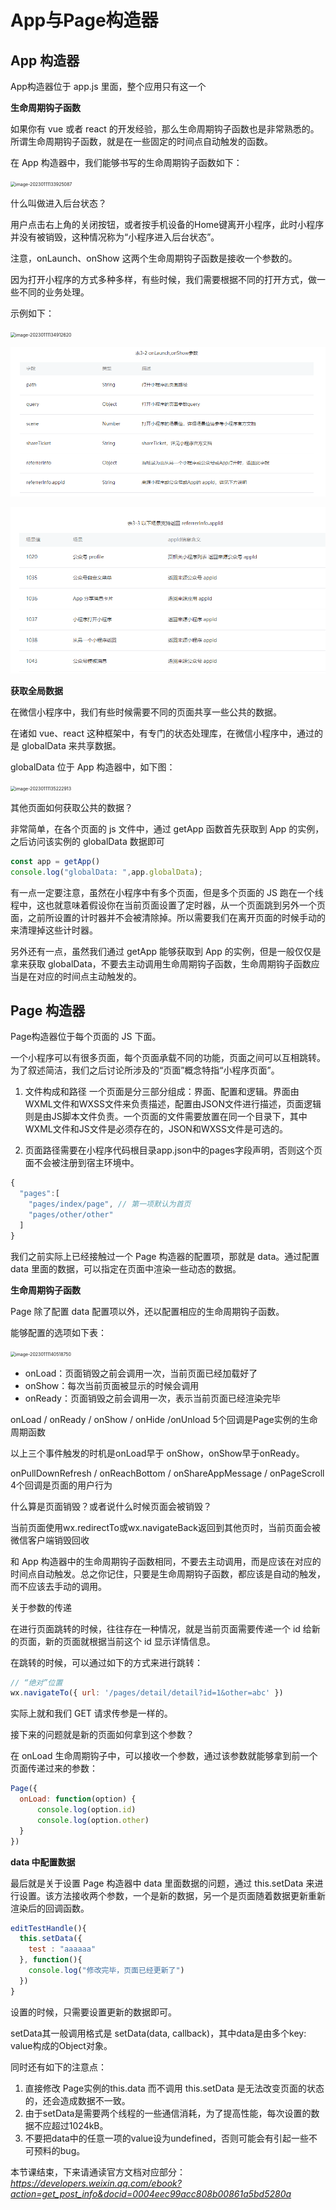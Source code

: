 # App与Page构造器



## App 构造器

App构造器位于 app.js 里面，整个应用只有这一个

**生命周期钩子函数**

如果你有 vue 或者 react 的开发经验，那么生命周期钩子函数也是非常熟悉的。所谓生命周期钩子函数，就是在一些固定的时间点自动触发的函数。

在 App 构造器中，我们能够书写的生命周期钩子函数如下：

<img src="https://xiejie-typora.oss-cn-chengdu.aliyuncs.com/2023-01-11-053925.png" alt="image-20230111133925087" style="zoom:50%;" />

什么叫做进入后台状态？

用户点击右上角的关闭按钮，或者按手机设备的Home键离开小程序，此时小程序并没有被销毁，这种情况称为“小程序进入后台状态”。



注意，onLaunch、onShow 这两个生命周期钩子函数是接收一个参数的。

因为打开小程序的方式多种多样，有些时候，我们需要根据不同的打开方式，做一些不同的业务处理。

示例如下：

<img src="https://xiejie-typora.oss-cn-chengdu.aliyuncs.com/2023-01-11-054913.png" alt="image-20230111134912620" style="zoom:50%;" />

![Alt text](image.png)

![Alt text](image-1.png)

**获取全局数据**

在微信小程序中，我们有些时候需要不同的页面共享一些公共的数据。

在诸如 vue、react 这种框架中，有专门的状态处理库，在微信小程序中，通过的是 globalData 来共享数据。

globalData 位于 App 构造器中，如下图：

<img src="https://xiejie-typora.oss-cn-chengdu.aliyuncs.com/2023-01-11-055223.png" alt="image-20230111135222913" style="zoom:50%;" />

其他页面如何获取公共的数据？

非常简单，在各个页面的 js 文件中，通过 getApp 函数首先获取到 App 的实例，之后访问该实例的 globalData 数据即可

```js
const app = getApp()
console.log("globalData: ",app.globalData);
```



有一点一定要注意，虽然在小程序中有多个页面，但是多个页面的 JS 跑在一个线程中，这也就意味着假设你在当前页面设置了定时器，从一个页面跳到另外一个页面，之前所设置的计时器并不会被清除掉。所以需要我们在离开页面的时候手动的来清理掉这些计时器。



另外还有一点，虽然我们通过 getApp 能够获取到 App 的实例，但是一般仅仅是拿来获取 globalData，不要去主动调用生命周期钩子函数，生命周期钩子函数应当是在对应的时间点主动触发的。



## Page 构造器

Page构造器位于每个页面的 JS 下面。

一个小程序可以有很多页面，每个页面承载不同的功能，页面之间可以互相跳转。为了叙述简洁，我们之后讨论所涉及的“页面”概念特指“小程序页面”。

1. 文件构成和路径
一个页面是分三部分组成：界面、配置和逻辑。界面由WXML文件和WXSS文件来负责描述，配置由JSON文件进行描述，页面逻辑则是由JS脚本文件负责。一个页面的文件需要放置在同一个目录下，其中WXML文件和JS文件是必须存在的，JSON和WXSS文件是可选的。


2. 页面路径需要在小程序代码根目录app.json中的pages字段声明，否则这个页面不会被注册到宿主环境中。

```js
{
  "pages":[
    "pages/index/page", // 第一项默认为首页
    "pages/other/other"
  ]
}
```

我们之前实际上已经接触过一个 Page 构造器的配置项，那就是 data。通过配置 data 里面的数据，可以指定在页面中渲染一些动态的数据。

**生命周期钩子函数**

Page 除了配置 data 配置项以外，还以配置相应的生命周期钩子函数。

能够配置的选项如下表：

<img src="https://xiejie-typora.oss-cn-chengdu.aliyuncs.com/2023-01-11-060519.png" alt="image-20230111140518750" style="zoom:50%;" />

- onLoad：页面销毁之前会调用一次，当前页面已经加载好了
- onShow：每次当前页面被显示的时候会调用
- onReady：页面销毁之前会调用一次，表示当前页面已经渲染完毕

onLoad / onReady / onShow / onHide /onUnload 5个回调是Page实例的生命周期函数

以上三个事件触发的时机是onLoad早于 onShow，onShow早于onReady。

onPullDownRefresh / onReachBottom / onShareAppMessage / onPageScroll 4个回调是页面的用户行为

什么算是页面销毁？或者说什么时候页面会被销毁？

当前页面使用wx.redirectTo或wx.navigateBack返回到其他页时，当前页面会被微信客户端销毁回收



和 App 构造器中的生命周期钩子函数相同，不要去主动调用，而是应该在对应的时间点自动触发。总之你记住，只要是生命周期钩子函数，都应该是自动的触发，而不应该去手动的调用。



关于参数的传递

在进行页面跳转的时候，往往存在一种情况，就是当前页面需要传递一个 id 给新的页面，新的页面就根据当前这个 id 显示详情信息。

在跳转的时候，可以通过如下的方式来进行跳转：

```js
// “绝对”位置
wx.navigateTo({ url: '/pages/detail/detail?id=1&other=abc' })
```

实际上就和我们 GET 请求传参是一样的。



接下来的问题就是新的页面如何拿到这个参数？

在 onLoad 生命周期钩子中，可以接收一个参数，通过该参数就能够拿到前一个页面传递过来的参数：

```js
Page({
  onLoad: function(option) {
      console.log(option.id)
      console.log(option.other)
  }
})
```



**data 中配置数据**

最后就是关于设置 Page 构造器中 data 里面数据的问题，通过 this.setData 来进行设置。该方法接收两个参数，一个是新的数据，另一个是页面随着数据更新重新渲染后的回调函数。

```js
editTestHandle(){
  this.setData({
    test : "aaaaaa"
  }, function(){
    console.log("修改完毕，页面已经更新了")
  })
}
```

设置的时候，只需要设置更新的数据即可。

setData其一般调用格式是 setData(data, callback)，其中data是由多个key: value构成的Object对象。

同时还有如下的注意点：

1. 直接修改 Page实例的this.data 而不调用 this.setData 是无法改变页面的状态的，还会造成数据不一致。
2. 由于setData是需要两个线程的一些通信消耗，为了提高性能，每次设置的数据不应超过1024kB。
3. 不要把data中的任意一项的value设为undefined，否则可能会有引起一些不可预料的bug。



本节课结束，下来请通读官方文档对应部分：*https://developers.weixin.qq.com/ebook?action=get_post_info&docid=0004eec99acc808b00861a5bd5280a*
